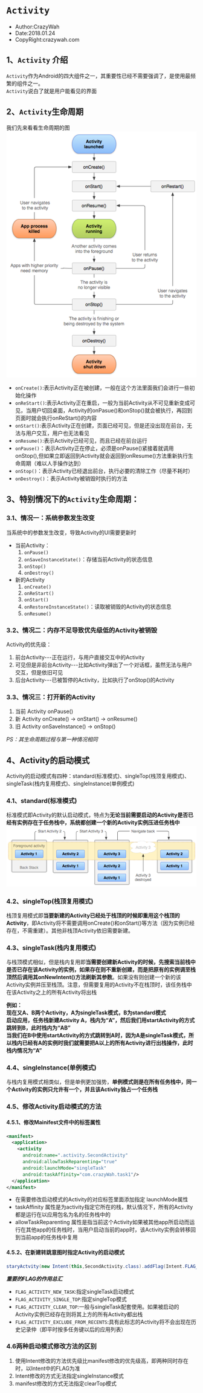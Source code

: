 # `Activity`
* Author:CrazyWah
* Date:2018.01.24
* CopyRight:crazywah.com

## 1、`Activity` 介绍
`Activity`作为Android的四大组件之一，其重要性已经不需要强调了，是使用最频繁的组件之一。<br/>
`Activity`说白了就是用户能看见的界面

## 2、`Activity`生命周期
我们先来看看生命周期的图<br/>
![Android_lifecycle](src\activity_lifecycle.png)

* `onCreate()`:表示Activity正在被创建，一般在这个方法里面我们会进行一些初始化操作
* `onReStart()`:表示Activity正在重启，一般为当前Activity从不可见重新变成可见，当用户切回桌面，Activity的onPasue()和onStop()就会被执行，再回到页面时就会执行onReStart()的内容
* `onStart()`:表示Activity正在创建，页面已经可见，但是还没出现在前台，无法与用户交互，用户也无法看见
* `onResume()`:表示Activity已经可见，而且已经在前台运行
* `onPause()`：表示Activity正在停止，必须是onPause()紧接着就调用onStop(),但如果立即返回到Activity就会返回到onResume()方法重新执行生命周期（难以人手操作达到）
* `onStop()`：表示Activity已经退出前台，执行必要的清除工作（尽量不耗时）
* `onDestroy()`：表示Activity被销毁时执行的方法

## 3、特别情况下的`Activity`生命周期：
### 3.1、情况一：系统参数发生改变
当系统中的参数发生改变，导致Activity的UI需要更新时
* 当前Activity：
  1. `onPause()`
  2. `onSaveInstanceState()`：存储当前Activity的状态信息
  3. `onStop()`
  4. `onDestroy()`
* 新的Activity
  1. `onCreate()`
  2. `onReStart()`
  3. `onStart()`
  4. `onRestoreInstanceState()`：读取被销毁的Activity的状态信息
  4. `onResume()`

### 3.2、情况二：内存不足导致优先级低的Activity被销毁
Activity的优先级：
1. 前台Activity---正在运行，与用户直接交互中的Activity
2. 可见但是非前台Activity---比如Activity弹出了一个对话框，虽然无法与用户交互，但是依旧可见
3. 后台Activity---已被暂停的Activity，比如执行了onStop()的Activity

### 3.3、情况三：打开新的Activity

1. 当前 Activity onPause()
2. 新 Activity onCreate() -> onStart() -> onResume()
3. 旧 Activity onSaveInstance() -> onStop()

*PS：其生命周期过程与第一种情况相同*

## 4、Activity的启动模式
Activity的启动模式有四种：standard(标准模式)、singleTop(栈顶复用模式)、singleTask(栈内复用模式)、singleInstance(单例模式)
### 4.1、standard(标准模式)
标准模式即Activity的默认启动模式，特点为**无论当前需要启动的Activity是否已经有实例存在于任务栈中，系统都创建一个新的Activity实例压进任务栈中**
![标准模式图示](src\diagram_backstack.png)

### 4.2、singleTop(栈顶复用模式)
栈顶复用模式即**当要新建的Activity已经处于栈顶的时候即重用这个栈顶的Activity**，即Activity将不需要调用onCreate()和onStart()等方法（因为实例已经存在，不需重建）。其他非栈顶Activity依旧需要新建。

### 4.3、singleTask(栈内复用模式)
与栈顶模式相似，但是栈内复用即**当需要创建新Activity的时候，先搜索当前栈中是否已存在该Activity的实例，如果存在则不重新创建，而是把原有的实例调至栈顶然后调用其onNewIntent()方法刷新其参数**。如果没有则创建一个新的该Activity实例并压至栈顶。注意，但需要复用的Activity不在栈顶时，该任务栈中在该Activity之上的所有Activity将出栈

**例如：<br/>现在又A、B两个Activity，A为singleTask模式，B为standard模式<br/>启动应用，任务栈新建Activity A，栈内为“A”，然后我们用startActivity的方式跳转到B，此时栈内为“AB”<br/>当我们在B中使用startActivity的方式跳转到A时，因为A是singleTask模式，所以栈内已经有A的实例时我们就需要把A以上的所有Activity进行出栈操作，此时栈内情况为“A”**

### 4.4、singleInstance(单例模式)
与栈内复用模式相类似，但是单例更加强势，**单例模式则是在所有任务栈中，同一个Activity的实例只允许有一个，并且该Activity独占一个任务栈**

### 4.5、修改Activity启动模式的方法
#### 4.5.1、修改Mainifest文件中的标签属性
```xml
<manifest>
  <application>
    <activity
      android:name=".activity.SecondActivity"
      android:allowTaskReparenting="true"
      android:launchMode="singleTask"
      android:taskAffinity="com.crazyWah.task1"/>
  </application>
</manifest>
```
* 在需要修改启动模式的Activity的对应标签里面添加指定 launchMode属性
* taskAffinity 属性是为activity指定它所在的栈，默认情况下，所有的Activity都是运行在以应用包名为名的任务栈中的
* allowTaskReparenting 属性是指当前这个Activity如果被其他app所启动而运行在其他app的任务栈时，当用户启动当前的app时，该Activity实例会转移回到当前app的任务栈中复用

#### 4.5.2、在新建转跳意图时指定Activity的启动模式
```Java
staryActvity(new Intent(this,SecondActivity.class).addFlag(Intent.FLAG_ACTIVITY_NEW_TASK));
```

***重要的FLAG的作用总汇***
* `FLAG_ACTIVITY_NEW_TASK`:指定singleTask启动模式
* `FLAG_ACTIVITY_SINGLE_TOP`:指定singleTop模式
* `FLAG_ACTIVITY_CLEAR_TOP`:一般与singleTask配套使用。如果被启动的Activity实例已经存在则将其上方的所有Activity都出栈
* `FLAG_ACTIVITY_EXCLUDE_FROM_RECENTS`:具有此标志的Activity将不会出现在历史记录仲（即平时按多任务键以后的应用列表）

### 4.6两种启动模式修改方法的区别
1. 使用Intent修改的方法优先级比manifest修改的优先级高，即两种同时存在时，以Intent中的FLAG为准
2. Intent修改的方式无法指定singleInstance模式
3. manifest修改的方式无法指定clearTop模式
